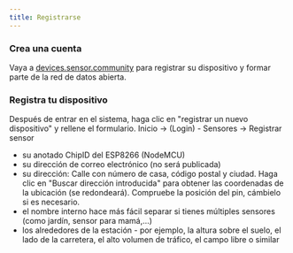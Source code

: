 ```yaml
---
title: Registrarse
---
```


### Crea una cuenta 

Vaya a [devices.sensor.community](https://devices.sensor.community/) para registrar su dispositivo y formar parte de la red de datos abierta.


### Registra tu dispositivo
Después de entrar en el sistema, haga clic en "registrar un nuevo dispositivo" y rellene el formulario.
Inicio -> (Login) - Sensores -> Registrar sensor

* su anotado ChipID del ESP8266 (NodeMCU) 
* su dirección de correo electrónico (no será publicada)
* su dirección: Calle con número de casa, código postal y ciudad. Haga clic en "Buscar dirección introducida" para obtener las coordenadas de la ubicación (se redondeará). Compruebe la posición del pin, cámbielo si es necesario. 
* el nombre interno hace más fácil separar si tienes múltiples sensores (como jardín, sensor para mamá,...)
* los alrededores de la estación - por ejemplo, la altura sobre el suelo, el lado de la carretera, el alto volumen de tráfico, el campo libre o similar
